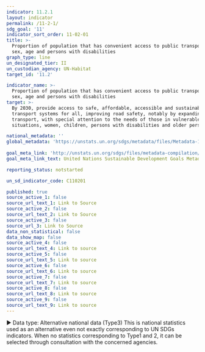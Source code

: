 ```yaml
---
indicator: 11.2.1
layout: indicator
permalink: /11-2-1/
sdg_goal: '11'
indicator_sort_order: 11-02-01
title: >-
  Proportion of population that has convenient access to public transport, by
  sex, age and persons with disabilities
graph_type: line
un_designated_tier: II
un_custodian_agency: UN-Habitat
target_id: '11.2'

indicator_name: >-
  Proportion of population that has convenient access to public transport, by
  sex, age and persons with disabilities
target: >-
  By 2030, provide access to safe, affordable, accessible and sustainable
  transport systems for all, improving road safety, notably by expanding public
  transport, with special attention to the needs of those in vulnerable
  situations, women, children, persons with disabilities and older persons

national_metadata: ''
global_metadata: 'https://unstats.un.org/sdgs/metadata/files/Metadata-11-02-01.pdf'  
  
goal_meta_link: 'http://unstats.un.org/sdgs/files/metadata-compilation/Metadata-Goal-11.pdf'  
goal_meta_link_text: United Nations Sustainable Development Goals Metadata (pdf 2066kB)

reporting_status: notstarted

un_sd_indicator_code: C110201

published: true
source_active_1: false
source_url_text_1: Link to Source
source_active_2: false
source_url_text_2: Link to Source
source_active_3: false
source_url_3: Link to Source
data_non_statistical: false
data_show_map: false
source_active_4: false
source_url_text_4: Link to source
source_active_5: false
source_url_text_5: Link to source
source_active_6: false
source_url_text_6: Link to source
source_active_7: false
source_url_text_7: Link to source
source_active_8: false
source_url_text_8: Link to source
source_active_9: false
source_url_text_9: Link to source
---
```

▶ Data type: Alternative national data (Type3) This is national statistics used as an alternative even not exactly corresponding to UN SDGs indicators. When no statistics corresponding to Type1 and 2, it can be selected through consultation with the concerned agencies.
